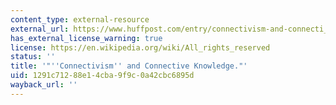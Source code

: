 ```yaml
---
content_type: external-resource
external_url: https://www.huffpost.com/entry/connectivism-and-connecti_b_804653
has_external_license_warning: true
license: https://en.wikipedia.org/wiki/All_rights_reserved
status: ''
title: '"''Connectivism'' and Connective Knowledge."'
uid: 1291c712-88e1-4cba-9f9c-0a42cbc6895d
wayback_url: ''
---
```

